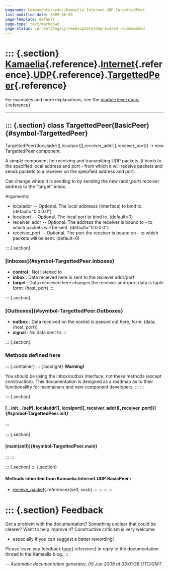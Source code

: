 ```yaml
---
pagename: Components/pydoc/Kamaelia.Internet.UDP.TargettedPeer
last-modified-date: 2009-06-05
page-template: default
page-type: text/markdown
page-status: current|legacy|needsupdate|deprecated|recommended
---
```

::: {.section}
[Kamaelia](/Components/pydoc/Kamaelia.html){.reference}.[Internet](/Components/pydoc/Kamaelia.Internet.html){.reference}.[UDP](/Components/pydoc/Kamaelia.Internet.UDP.html){.reference}.[TargettedPeer](/Components/pydoc/Kamaelia.Internet.UDP.TargettedPeer.html){.reference}
================================================================================================================================================================================================================================================================================

For examples and more explanations, see the [module level
docs.](/Components/pydoc/Kamaelia.Internet.UDP.html){.reference}

------------------------------------------------------------------------

::: {.section}
class TargettedPeer(BasicPeer) {#symbol-TargettedPeer}
------------------------------

TargettedPeer(\[localaddr\]\[,localport\]\[,receiver\_addr\]\[,receiver\_port\])
-\> new TargettedPeer component.

A simple component for receiving and transmitting UDP packets. It binds
to the specified local address and port - from which it will receive
packets and sends packets to a receiver on the specified address and
port.

Can change where it is sending to by sending the new (addr,port)
receiver address to the \"target\" inbox.

Arguments:

-   localaddr \-- Optional. The local addresss (interface) to bind to.
    (default=\"0.0.0.0\")
-   localport \-- Optional. The local port to bind to. (default=0)
-   receiver\_addr \-- Optional. The address the receiver is bound to -
    to which packets will be sent. (default=\"0.0.0.0\")
-   receiver\_port \-- Optional. The port the receiver is bound on - to
    which packets will be sent. (default=0)

::: {.section}
### [Inboxes]{#symbol-TargettedPeer.Inboxes}

-   **control** : Not listened to
-   **inbox** : Data recieved here is sent to the reciever addr/port
-   **target** : Data receieved here changes the receiver addr/port data
    is tuple form: (host, port)
:::

::: {.section}
### [Outboxes]{#symbol-TargettedPeer.Outboxes}

-   **outbox** : Data received on the socket is passed out here, form:
    (data,(host, port))
-   **signal** : No data sent to
:::

::: {.section}
### Methods defined here

::: {.container}
::: {.boxright}
**Warning!**

You should be using the inbox/outbox interface, not these methods
(except construction). This documentation is designed as a roadmap as to
their functionalilty for maintainers and new component developers.
:::
:::

::: {.section}
#### [\_\_init\_\_(self\[, localaddr\]\[, localport\]\[, receiver\_addr\]\[, receiver\_port\])]{#symbol-TargettedPeer.__init__}
:::

::: {.section}
#### [main(self)]{#symbol-TargettedPeer.main}
:::
:::

::: {.section}
::: {.section}
#### Methods inherited from Kamaelia.Internet.UDP.BasicPeer :

-   [receive\_packet](/Components/pydoc/Kamaelia.Internet.UDP.html#symbol-BasicPeer.receive_packet){.reference}(self,
    sock)
:::
:::
:::
:::

::: {.section}
Feedback
========

Got a problem with the documentation? Something unclear that could be
clearer? Want to help improve it? Constructive criticism is very welcome
- especially if you can suggest a better rewording!

Please leave you feedback
[here](../../../cgi-bin/blog/blog.cgi?rm=viewpost&nodeid=1142023701){.reference}
in reply to the documentation thread in the Kamaelia blog.
:::

*\-- Automatic documentation generator, 05 Jun 2009 at 03:01:38 UTC/GMT*
